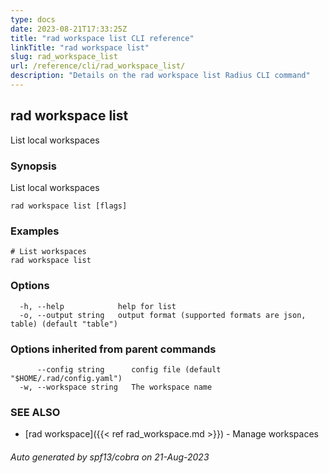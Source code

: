 ```yaml
---
type: docs
date: 2023-08-21T17:33:25Z
title: "rad workspace list CLI reference"
linkTitle: "rad workspace list"
slug: rad_workspace_list
url: /reference/cli/rad_workspace_list/
description: "Details on the rad workspace list Radius CLI command"
---
```

## rad workspace list

List local workspaces

### Synopsis

List local workspaces

```
rad workspace list [flags]
```

### Examples

```
# List workspaces
rad workspace list
```

### Options

```
  -h, --help            help for list
  -o, --output string   output format (supported formats are json, table) (default "table")
```

### Options inherited from parent commands

```
      --config string      config file (default "$HOME/.rad/config.yaml")
  -w, --workspace string   The workspace name
```

### SEE ALSO

* [rad workspace]({{< ref rad_workspace.md >}})	 - Manage workspaces

###### Auto generated by spf13/cobra on 21-Aug-2023
